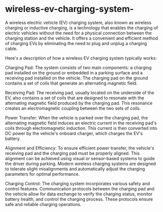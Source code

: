 # wireless-ev-charging-system-



A wireless electric vehicle (EV) charging system, also known as wireless charging or inductive charging, is a technology that enables the charging of electric vehicles without the need for a physical connection between the charging station and the vehicle. It offers a convenient and efficient method of charging EVs by eliminating the need to plug and unplug a charging cable.

Here's a description of how a wireless EV charging system typically works:

Charging Pad: The system consists of two main components: a charging pad installed on the ground or embedded in a parking surface and a receiving pad installed on the vehicle. The charging pad on the ground contains a set of coils that generate an alternating magnetic field.

Receiving Pad: The receiving pad, usually located on the underside of the EV, also contains a set of coils that are designed to resonate with the alternating magnetic field produced by the charging pad. This resonance creates an electromagnetic coupling between the two sets of coils.

Power Transfer: When the vehicle is parked over the charging pad, the alternating magnetic field induces an electric current in the receiving pad's coils through electromagnetic induction. This current is then converted into DC power by the vehicle's onboard charger, which charges the EV's battery.

Alignment and Efficiency: To ensure efficient power transfer, the vehicle's receiving pad and the charging pad must be properly aligned. This alignment can be achieved using visual or sensor-based systems to guide the driver during parking. Modern wireless charging systems are designed to tolerate slight misalignments and automatically adjust the charging parameters for optimal performance.

Charging Control: The charging system incorporates various safety and control features. Communication protocols between the charging pad and the vehicle allow for data exchange to verify the charging status, monitor battery health, and control the charging process. These protocols ensure safe and reliable charging operations.
